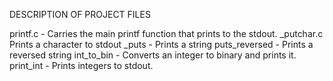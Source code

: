 DESCRIPTION OF PROJECT FILES

printf.c - Carries the main printf function that prints to the stdout.
_putchar.c Prints a character to stdout
_puts - Prints a string
puts_reversed -  Prints a reversed string
int_to_bin - Converts an integer to binary and prints it.
print_int - Prints integers to stdout.

